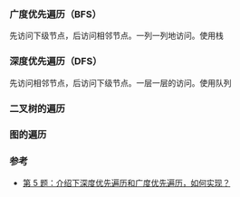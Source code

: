 
### 广度优先遍历（BFS）  
先访问下级节点，后访问相邻节点。一列一列地访问。使用栈  

### 深度优先遍历（DFS）  
先访问相邻节点，后访问下级节点。一层一层的访问。使用队列  


### 二叉树的遍历

### 图的遍历


### 参考  
- [第 5 题：介绍下深度优先遍历和广度优先遍历，如何实现？](https://github.com/Advanced-Frontend/Daily-Interview-Question/issues/9)